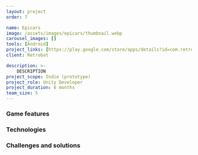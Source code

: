 ```yaml
---
layout: project
order: 7

name: Epicars
image: /assets/images/epicars/thumbnail.webp
carousel_images: []
tools: [Android]
project_links: [https://play.google.com/store/apps/details?id=com.retrobot.epicars]
client: Retrobot

description: >-
    DESCRIPTION
project_scope: Indie (prototype)
project_role: Unity Developer
project_duration: 6 months
team_size: 5
---
```


### Game features

### Technologies

### Challenges and solutions